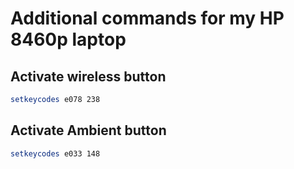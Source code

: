 # Additional commands for my HP 8460p laptop

## Activate wireless button
```bash
setkeycodes e078 238
```
    
## Activate Ambient button
```bash
setkeycodes e033 148
```